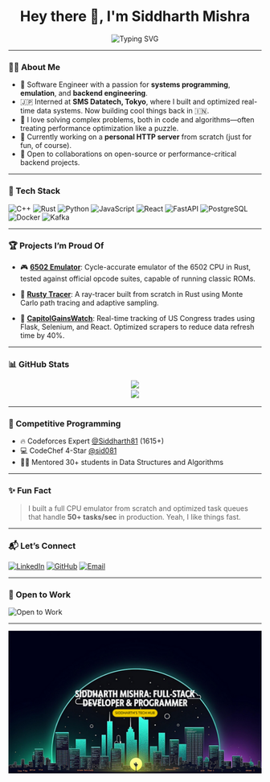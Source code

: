 <h1 align="center">Hey there 👋, I'm Siddharth Mishra</h1>
<p align="center">
  <img src="https://readme-typing-svg.demolab.com?font=Fira+Code&size=22&duration=3000&pause=1000&center=true&vCenter=true&width=850&lines=Full-Stack+Dev+%7C+C%2B%2B+Lover;Ex-SDE+Intern+in+Tokyo%2C+now+building+cool+things+in+India!" alt="Typing SVG" />
</p>

---

### 👨‍💻 About Me

- 🚀 Software Engineer with a passion for **systems programming**, **emulation**, and **backend engineering**.
- 🇯🇵 Interned at **SMS Datatech, Tokyo**, where I built and optimized real-time data systems. Now building cool things back in 🇮🇳.
- 🧠 I love solving complex problems, both in code and algorithms—often treating performance optimization like a puzzle.
- 🔨 Currently working on a **personal HTTP server** from scratch (just for fun, of course).
- 🤝 Open to collaborations on open-source or performance-critical backend projects.

---

### 🔧 Tech Stack

![C++](https://img.shields.io/badge/C%2B%2B-00599C?style=flat&logo=c%2B%2B&logoColor=white)
![Rust](https://img.shields.io/badge/Rust-black?style=flat&logo=rust)
![Python](https://img.shields.io/badge/Python-3776AB?style=flat&logo=python&logoColor=white)
![JavaScript](https://img.shields.io/badge/JavaScript-F7DF1E?style=flat&logo=javascript&logoColor=black)
![React](https://img.shields.io/badge/React-61DAFB?style=flat&logo=react&logoColor=black)
![FastAPI](https://img.shields.io/badge/FastAPI-009688?style=flat&logo=fastapi)
![PostgreSQL](https://img.shields.io/badge/PostgreSQL-336791?style=flat&logo=postgresql&logoColor=white)
![Docker](https://img.shields.io/badge/Docker-2496ED?style=flat&logo=docker&logoColor=white)
![Kafka](https://img.shields.io/badge/Kafka-231F20?style=flat&logo=apache-kafka)

---

### 🏆 Projects I’m Proud Of
  
- 🎮 [**6502 Emulator**](https://github.com/SidM81/6502-Emulator): Cycle-accurate emulator of the 6502 CPU in Rust, tested against official opcode suites, capable of running classic ROMs.

- 🌄 [**Rusty Tracer**](https://github.com/SidM81/Rusty_Tracer): A ray-tracer built from scratch in Rust using Monte Carlo path tracing and adaptive sampling.

- 🧠 [**CapitolGainsWatch**](https://github.com/SidM81/CapitolGainsWatch): Real-time tracking of US Congress trades using Flask, Selenium, and React. Optimized scrapers to reduce data refresh time by 40%.

---

### 📊 GitHub Stats

<p align="center">
  <img src="https://github-readme-stats.vercel.app/api?username=SidM81&show_icons=true&theme=tokyonight" />
  <br />
  <img src="https://github-readme-streak-stats.herokuapp.com/?user=SidM81&theme=tokyonight" />
</p>

---

### 🏅 Competitive Programming

- 🔥 Codeforces Expert [@Siddharth81](https://codeforces.com/profile/Siddharth81) (1615+)
- 💻 CodeChef 4-Star [@sid081](https://www.codechef.com/users/sid081)
- 🧑‍🏫 Mentored 30+ students in Data Structures and Algorithms

---

### ✨ Fun Fact

> I built a full CPU emulator from scratch and optimized task queues that handle **50+ tasks/sec** in production. Yeah, I like things fast.

---

### 📬 Let’s Connect

[![LinkedIn](https://img.shields.io/badge/LinkedIn-blue?logo=linkedin&logoColor=white)](https://in.linkedin.com/in/siddharth-mishra03)
[![GitHub](https://img.shields.io/badge/GitHub-000?logo=github&logoColor=white)](https://github.com/SidM81)
[![Email](https://img.shields.io/badge/Email-D14836?logo=gmail&logoColor=white)](mailto:workwithsiddharthm03@gmail.com)

---

### 💼 Open to Work
![Open to Work](https://img.shields.io/badge/Open%20to-Collaborations-brightgreen?style=flat-square&logo=github)

---
<p align="center">
  <img src="banner.png" alt="Banner" />
</p>

